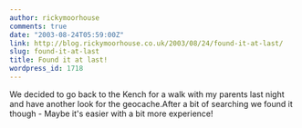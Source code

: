 ```yaml
---
author: rickymoorhouse
comments: true
date: "2003-08-24T05:59:00Z"
link: http://blog.rickymoorhouse.co.uk/2003/08/24/found-it-at-last/
slug: found-it-at-last
title: Found it at last!
wordpress_id: 1718
---
```


We decided to go back to the Kench for a walk with my parents last night and have another look for the geocache.After a bit of searching we found it though - Maybe it's easier with a bit more experience!
